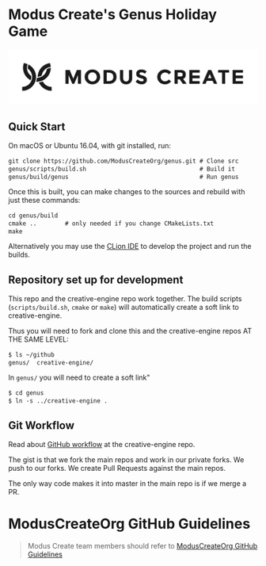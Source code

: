 # Modus Create's Genus Holiday Game

[![Modus Create](./images/modus.logo.svg)](https://moduscreate.com)

## Quick Start

On macOS or Ubuntu 16.04, with git installed, run:

    git clone https://github.com/ModusCreateOrg/genus.git # Clone src
    genus/scripts/build.sh                                # Build it
    genus/build/genus                                     # Run genus

Once this is built, you can make changes to the sources and rebuild with just these commands:

    cd genus/build
    cmake ..        # only needed if you change CMakeLists.txt
    make

Alternatively you may use the [CLion IDE](https://www.jetbrains.com/clion/) to develop the project and run the builds.

## Repository set up for development

This repo and the creative-engine repo work together. The build scripts (`scripts/build.sh`, `cmake` or `make`) will automatically create a soft link to creative-engine.

Thus you will need to fork and clone this and the creative-engine repos AT THE SAME LEVEL:

```
$ ls ~/github
genus/  creative-engine/
```

In `genus/` you will need to create a soft link"
```
$ cd genus
$ ln -s ../creative-engine .
```

## Git Workflow
Read about [GitHub workflow](https://github.com/ModusCreateOrg/creative-engine) at the creative-engine repo.

The gist is that we fork the main repos and work in our private forks.  We push to our forks.  We create Pull Requests against the main repos.

The only way code makes it into master in the main repo is if we merge a PR.

# ModusCreateOrg GitHub Guidelines

> Modus Create team members should refer to [ModusCreateOrg GitHub Guidelines](https://docs.google.com/document/d/1eBFta4gP3-eZ4Gcpx0ww9SHAH6GrOoPSLmTFZ7R8foo/edit#heading=h.sjyqpqnsjmjl)


